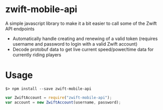 ﻿# zwift-mobile-api
A simple javascript library to make it a bit easier to call some of the Zwift API endpoints

* Automatically handle creating and renewing of a valid token (requires username and password to login with a valid Zwift account)
* Decode protobuf data to get live current speed/power/time data for currently riding players

# Usage

```
$> npm install --save zwift-mobile-api
```

```javascript
var ZwiftAccount = require("zwift-mobile-api");
var account = new ZwiftAccount(username, password);
```
